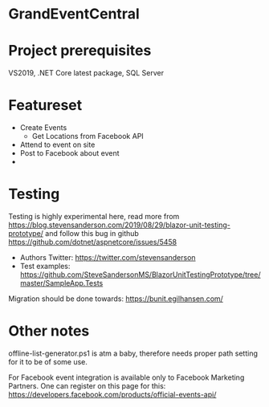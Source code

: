 # GrandEventCentral

# Project prerequisites
VS2019, .NET Core latest package, SQL Server

# Featureset
* Create Events
    * Get Locations from Facebook API
* Attend to event on site
* Post to Facebook about event
* 

# Testing
Testing is highly experimental here, read more from  https://blog.stevensanderson.com/2019/08/29/blazor-unit-testing-prototype/
and follow this bug in github https://github.com/dotnet/aspnetcore/issues/5458

* Authors Twitter: https://twitter.com/stevensanderson
* Test examples: https://github.com/SteveSandersonMS/BlazorUnitTestingPrototype/tree/master/SampleApp.Tests

Migration should be done towards: https://bunit.egilhansen.com/

# Other notes
offline-list-generator.ps1 is atm a baby, therefore needs proper path setting for it to be of some use. 

For Facebook event integration is available only to Facebook Marketing Partners. One can register on this page for this: https://developers.facebook.com/products/official-events-api/
